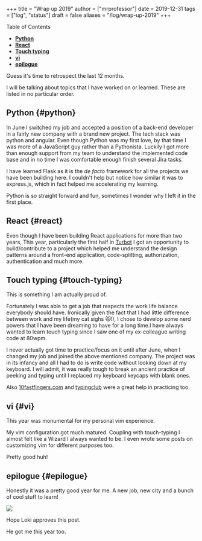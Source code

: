 +++
title = "Wrap up 2019"
author = ["mrprofessor"]
date = 2019-12-31
tags = ["log", "status"]
draft = false
aliases = "/log/wrap-up-2019"
+++

<div class="ox-hugo-toc toc">
<div></div>

<div class="heading">Table of Contents</div>

- [**Python**](#python)
- [**React**](#react)
- [**Touch typing**](#touch-typing)
- [**vi**](#vi)
- [**epilogue**](#epilogue)

</div>
<!--endtoc-->

Guess it's time to retrospect the last 12 months.

I will be talking about topics that I have worked on or learned. These
are listed in no particular order.


## **Python** {#python}

In June I switched my job and accepted a position of a back-end
developer in a fairly new company with a brand new project. The tech
stack was python and angular. Even though Python was my first love, by
that time I was more of a JavaScript guy rather than a Pythonista.
Luckily I got more than enough support from my team to understand the
implemented code base and in no time I was comfortable enough finish
several Jira tasks.

I have learned Flask as it is the _de facto_ framework for all the
projects we have been building here. I couldn't help but notice how
similar it was to express.js, which in fact helped me accelerating my
learning.

Python is so straight forward and fun, sometimes I wonder why I left it
in the first place.


## **React** {#react}

Even though I have been building React applications for more than two
years, This year, particularly the first half in
[Turbot](https://turbot.com) I got an opportunity to build/contribute
to a project which helped me understand the design patterns around a
front-end application, code-splitting, authorization, authentication and
much more.


## **Touch typing** {#touch-typing}

This is something I am actually proud of.

Fortunately I was able to get a job that respects the work life balance
everybody should have. Ironically given the fact that I had little
difference between work and my life(my cat sighs 😾!), I chose to develop
some nerd powers that I have been dreaming to have for a long time.I
have always wanted to learn touch typing since I saw one of my
ex-colleague writing code at 80wpm.

I never actually got time to practice/focus on it until after June, when
I changed my job and joined the above mentioned company. The project was
in its infancy and all I had to do is write code without looking down at
my keyboard. I will admit, it was really tough to break an ancient
practice of peeking and typing until I replaced my keyboard keycaps with
blank ones.

Also [10fastfingers.com](https://10fastfingers.com/) and
[typingclub](https://www.typingclub.com/) were a great help in
practicing too.


## **vi** {#vi}

This year was monumental for my personal vim experience.

My vim configuration got much matured. Coupling with touch-typing I
almost felt like a Wizard I always wanted to be. I even wrote some posts
on customizing vim for different purposes too.

Pretty good huh!


## **epilogue** {#epilogue}

Honestly it was a pretty good year for me. A new job, new city and a
bunch of cool stuff to learn!

<div class="post-image">
  <img src="/images/loki_2019.jpg" />
</div>

Hope Loki approves this post.

He got me this year too.
